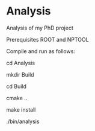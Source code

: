 # Analysis
Analysis of my PhD project

Prerequisites ROOT and NPTOOL

Compile and run as follows:

cd Analysis

mkdir Build

cd Build

cmake ..

make install

./bin/analysis
